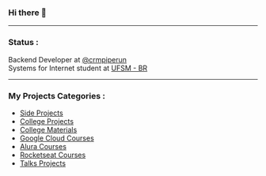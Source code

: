 ### Hi there 👋
___
### Status :
Backend Developer at [@crmpiperun](https://github.com/crmpiperun)  
Systems for Internet student at [UFSM - BR](https://www.ufsm.br/)

___
### My Projects Categories :
- [Side Projects](https://github.com/williamtrindade?tab=repositories&q=side-project&type=&language=&sort=)
- [College Projects](https://github.com/williamtrindade?tab=repositories&q=college-project-&type=&language=&sort=)
- [College Materials](https://github.com/williamtrindade?tab=repositories&q=csi-&type=&language=&sort=)
- [Google Cloud Courses](https://github.com/williamtrindade?tab=repositories&q=google-cloud-course&type=&language=&sort=)
- [Alura Courses](https://github.com/williamtrindade?tab=repositories&q=alura-&type=&language=&sort=)
- [Rocketseat Courses](https://github.com/williamtrindade?tab=repositories&q=rocketseat&type=&language=&sort=)
- [Talks Projects](https://github.com/williamtrindade?tab=repositories&q=talk-&type=&language=&sort=)
